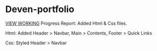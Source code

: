 # Deven-portfolio

<a href="https://deven-portfolio.netlify.app/">VIEW WORKING</a>
Progress Report:
Added Html & Css files.

Html: Added Header > Navbar, Main > Contents, Footer > Quick Links

Css: Styled Header > Navbar
